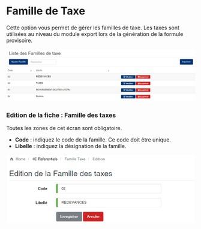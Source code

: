 # Famille de Taxe

Cette option vous permet de gérer les familles de taxe. Les taxes sont utilisées au niveau du module export lors de la génération de la formule provisoire.

![](../../.gitbook/assets/familletaxe1.png)

### **Edition de la fiche : Famille des taxes**

Toutes les zones de cet écran sont obligatoire.

* **Code** : indiquez le code de la famille. Ce code doit être unique.
* **Libelle** : indiquez la désignation de la famille.

![](../../.gitbook/assets/familletaxe2.png)
